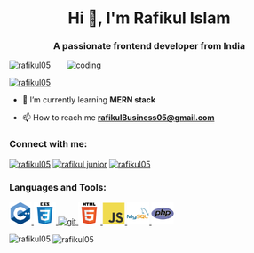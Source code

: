 <h1 align="center">Hi 👋, I'm Rafikul Islam</h1>
<h3 align="center">A passionate frontend developer from India</h3>
<img align = "right" alt = "coding" width = "400" src="![image](https://github.com/user-attachments/assets/b5ebc21b-b804-44cd-8d3e-fd70753b5865)
">
<p align="left"> <img src="https://komarev.com/ghpvc/?username=rafikul05&label=Profile%20views&color=0e75b6&style=flat" alt="rafikul05" /> </p>

<p align="left"> <a href="https://twitter.com/rafikul05" target="blank"><img src="https://img.shields.io/twitter/follow/rafikul05?logo=twitter&style=for-the-badge" alt="rafikul05" /></a> </p>

- 🌱 I’m currently learning **MERN stack**

- 📫 How to reach me **rafikulBusiness05@gmail.com**

<h3 align="left">Connect with me:</h3>
<p align="left">
<a href="https://twitter.com/rafikul05" target="blank"><img align="center" src="https://raw.githubusercontent.com/rahuldkjain/github-profile-readme-generator/master/src/images/icons/Social/twitter.svg" alt="rafikul05" height="30" width="40" /></a>
<a href="https://fb.com/rafikul junior" target="blank"><img align="center" src="https://raw.githubusercontent.com/rahuldkjain/github-profile-readme-generator/master/src/images/icons/Social/facebook.svg" alt="rafikul junior" height="30" width="40" /></a>
<a href="https://www.leetcode.com/rafikul05" target="blank"><img align="center" src="https://raw.githubusercontent.com/rahuldkjain/github-profile-readme-generator/master/src/images/icons/Social/leet-code.svg" alt="rafikul05" height="30" width="40" /></a>
</p>

<h3 align="left">Languages and Tools:</h3>
<p align="left"> <a href="https://www.w3schools.com/cpp/" target="_blank" rel="noreferrer"> <img src="https://raw.githubusercontent.com/devicons/devicon/master/icons/cplusplus/cplusplus-original.svg" alt="cplusplus" width="40" height="40"/> </a> <a href="https://www.w3schools.com/css/" target="_blank" rel="noreferrer"> <img src="https://raw.githubusercontent.com/devicons/devicon/master/icons/css3/css3-original-wordmark.svg" alt="css3" width="40" height="40"/> </a> <a href="https://git-scm.com/" target="_blank" rel="noreferrer"> <img src="https://www.vectorlogo.zone/logos/git-scm/git-scm-icon.svg" alt="git" width="40" height="40"/> </a> <a href="https://www.w3.org/html/" target="_blank" rel="noreferrer"> <img src="https://raw.githubusercontent.com/devicons/devicon/master/icons/html5/html5-original-wordmark.svg" alt="html5" width="40" height="40"/> </a> <a href="https://developer.mozilla.org/en-US/docs/Web/JavaScript" target="_blank" rel="noreferrer"> <img src="https://raw.githubusercontent.com/devicons/devicon/master/icons/javascript/javascript-original.svg" alt="javascript" width="40" height="40"/> </a> <a href="https://www.mysql.com/" target="_blank" rel="noreferrer"> <img src="https://raw.githubusercontent.com/devicons/devicon/master/icons/mysql/mysql-original-wordmark.svg" alt="mysql" width="40" height="40"/> </a> <a href="https://www.php.net" target="_blank" rel="noreferrer"> <img src="https://raw.githubusercontent.com/devicons/devicon/master/icons/php/php-original.svg" alt="php" width="40" height="40"/> </a> </p>

<p><img align="left" src="https://github-readme-stats.vercel.app/api/top-langs?username=rafikul05&show_icons=true&locale=en&layout=compact" alt="rafikul05" /></p>

<p>&nbsp;<img align="center" src="https://github-readme-stats.vercel.app/api?username=rafikul05&show_icons=true&locale=en" alt="rafikul05" /></p>
